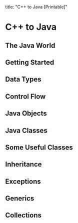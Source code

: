<frontmatter>
title: "C++ to Java [Printable]"
</frontmatter>

<link rel="stylesheet" href="{{baseUrl}}/css/textbook.css">

<div class="website-content">

<div id="main">

# C++ to Java

<include src="about/unit-inParent-asFlat-print.md" boilerplate />

## The Java World

<include src="javaWorld/what/unit-inParent-asFlat-print.md" boilerplate />
<include src="javaWorld/how/unit-inParent-asFlat-print.md" boilerplate />
<include src="javaWorld/editions/unit-inParent-asFlat-print.md" boilerplate />

## Getting Started

<include src="gettingStarted/installation/unit-inParent-asFlat-print.md" boilerplate />
<include src="gettingStarted/helloWorld/unit-inParent-asFlat-print.md" boilerplate />
<include src="gettingStarted/compiling/unit-inParent-asFlat-print.md" boilerplate />
<include src="gettingStarted/running/unit-inParent-asFlat-print.md" boilerplate />

## Data Types

<include src="dataTypes/primitiveTypes/unit-inParent-asFlat-print.md" boilerplate />
<include src="dataTypes/variables/unit-inParent-asFlat-print.md" boilerplate />
<include src="dataTypes/operators/unit-inParent-asFlat-print.md" boilerplate />
<include src="dataTypes/arrays/unit-inParent-asFlat-print.md" boilerplate />

## Control Flow

<include src="controlFlow/branching/unit-inParent-asFlat-print.md" boilerplate />
<include src="controlFlow/loops/unit-inParent-asFlat-print.md" boilerplate />
<include src="controlFlow/methods/unit-inParent-asFlat-print.md" boilerplate />

## Java Objects

<include src="objects/usingObjects/unit-inParent-asFlat-print.md" boilerplate />
<include src="objects/instanceMembers/unit-inParent-asFlat-print.md" boilerplate />
<include src="objects/passingObjects/unit-inParent-asFlat-print.md" boilerplate />
<include src="objects/garbageCollection/unit-inParent-asFlat-print.md" boilerplate />

## Java Classes

<include src="classes/definingClasses/unit-inParent-asFlat-print.md" boilerplate />
<include src="classes/gettersAndSetters/unit-inParent-asFlat-print.md" boilerplate />
<include src="classes/classLevelMembers/unit-inParent-asFlat-print.md" boilerplate />

## Some Useful Classes

<include src="usefulClasses/api/unit-inParent-asFlat-print.md" boilerplate />
<include src="usefulClasses/stringClass/unit-inParent-asFlat-print.md" boilerplate />
<include src="usefulClasses/wrapperClasses/unit-inParent-asFlat-print.md" boilerplate />
<include src="usefulClasses/arraysClass/unit-inParent-asFlat-print.md" boilerplate />
<include src="usefulClasses/scannerClass/unit-inParent-asFlat-print.md" boilerplate />

## Inheritance

<include src="inheritance/basic/unit-inParent-asFlat-print.md" boilerplate />
<include src="inheritance/objectClass/unit-inParent-asFlat-print.md" boilerplate />
<include src="inheritance/interfaces/unit-inParent-asFlat-print.md" boilerplate />
<include src="inheritance/polymorphism/unit-inParent-asFlat-print.md" boilerplate />
<include src="inheritance/abstractClassesAndMethods/unit-inParent-asFlat-print.md" boilerplate />

## Exceptions

<include src="exceptions/what/unit-inParent-asFlat-print.md" boilerplate />
<include src="exceptions/how/unit-inParent-asFlat-print.md" boilerplate />

## Generics

<include src="generics/what/unit-inParent-asFlat-print.md" boilerplate />
<include src="generics/how/unit-inParent-asFlat-print.md" boilerplate />

## Collections

<include src="collections/what/unit-inParent-asFlat-print.md" boilerplate />
<include src="collections/arrayListClass/unit-inParent-asFlat-print.md" boilerplate />
<include src="collections/hashMapClass/unit-inParent-asFlat-print.md" boilerplate />



</div>

</div>
